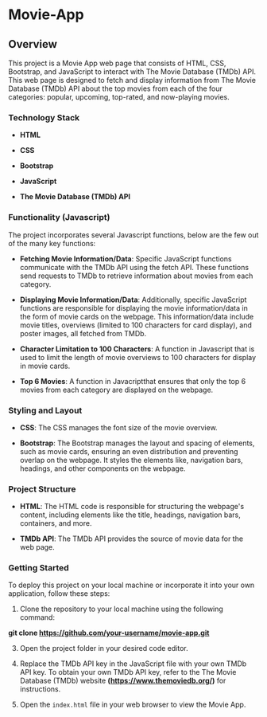 # Movie-App

## Overview
This project is a Movie App web page that consists of HTML, CSS, Bootstrap, and JavaScript to interact with The Movie Database (TMDb) API. This web page is designed to fetch and display information from The Movie Database (TMDb) API about the top movies from each of the four categories: popular, upcoming, top-rated, and now-playing movies. 

### Technology Stack
- **HTML**

- **CSS**

- **Bootstrap**

- **JavaScript**

- **The Movie Database (TMDb) API**

### Functionality (Javascript)
The project incorporates several Javascript functions, below are the few out of the many key functions:

- **Fetching Movie Information/Data**: Specific JavaScript functions communicate with the TMDb API using the fetch API. These functions send requests to TMDb to retrieve information about movies from each category.

- **Displaying Movie Information/Data**: Additionally, specific JavaScript functions are responsible for displaying the movie information/data in the form of movie cards on the webpage. This information/data include movie titles, overviews (limited to 100 characters for card display), and poster images, all fetched from TMDb.

- **Character Limitation to 100 Characters**: A function in Javascript that is used to limit the length of movie overviews to 100 characters for display in movie cards.

- **Top 6 Movies**: A function in Javacriptthat ensures that only the top 6 movies from each category are displayed on the webpage.
  
### Styling and Layout
- **CSS**: The CSS manages the font size of the movie overview. 

- **Bootstrap**: The Bootstrap manages the layout and spacing of elements, such as movie cards, ensuring an even distribution and preventing overlap on the webpage. It styles the elements like, navigation bars, headings, and other components on the webpage.

### Project Structure
- **HTML**: The HTML code is responsible for structuring the webpage's content, including elements like the title, headings, navigation bars, containers, and more.
    
- **TMDb API**: The TMDb API provides the source of movie data for the web page.

### Getting Started
To deploy this project on your local machine or incorporate it into your own application, follow these steps:

1. Clone the repository to your local machine using the following command:

  **git clone https://github.com/your-username/movie-app.git**

3. Open the project folder in your desired code editor.

4. Replace the TMDb API key in the JavaScript file with your own TMDb API key. To obtain your own TMDb API key, refer to the The Movie Database (TMDb) website **(https://www.themoviedb.org/)** for instructions. 

5. Open the `index.html` file in your web browser to view the Movie App.
